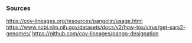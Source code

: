 ### Sources

https://cov-lineages.org/resources/pangolin/usage.html
https://www.ncbi.nlm.nih.gov/datasets/docs/v2/how-tos/virus/get-sars2-genomes/
https://github.com/cov-lineages/pango-designation